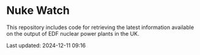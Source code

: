 # Nuke Watch

This repository includes code for retrieving the latest information available on the output of EDF nuclear power plants in the UK.

Last updated: 2024-12-11 09:16